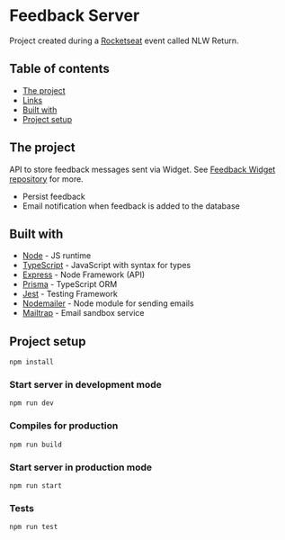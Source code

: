 # Feedback Server

Project created during a [Rocketseat](https://www.rocketseat.com.br/) event called NLW Return.

## Table of contents

- [The project](#the-project)
- [Links](#links)
- [Built with](#built-with)
- [Project setup](#project-setup)

## The project

API to store feedback messages sent via Widget. See [Feedback Widget repository](https://github.com/leandropdmolin/feedback-widget) for more.

- Persist feedback
- Email notification when feedback is added to the database

## Built with

- [Node](https://nodejs.org/) - JS runtime
- [TypeScript](https://www.typescriptlang.org/) - JavaScript with syntax for types
- [Express](https://expressjs.com/) - Node Framework (API)
- [Prisma](https://www.prisma.io/) - TypeScript ORM
- [Jest](https://jestjs.io/) - Testing Framework
- [Nodemailer](https://nodemailer.com/) - Node module for sending emails
- [Mailtrap](https://mailtrap.io/) - Email sandbox service

## Project setup
```
npm install
```

### Start server in development mode
```
npm run dev
```

### Compiles for production
```
npm run build
```

### Start server in production mode
```
npm run start
```

### Tests
```
npm run test
```
